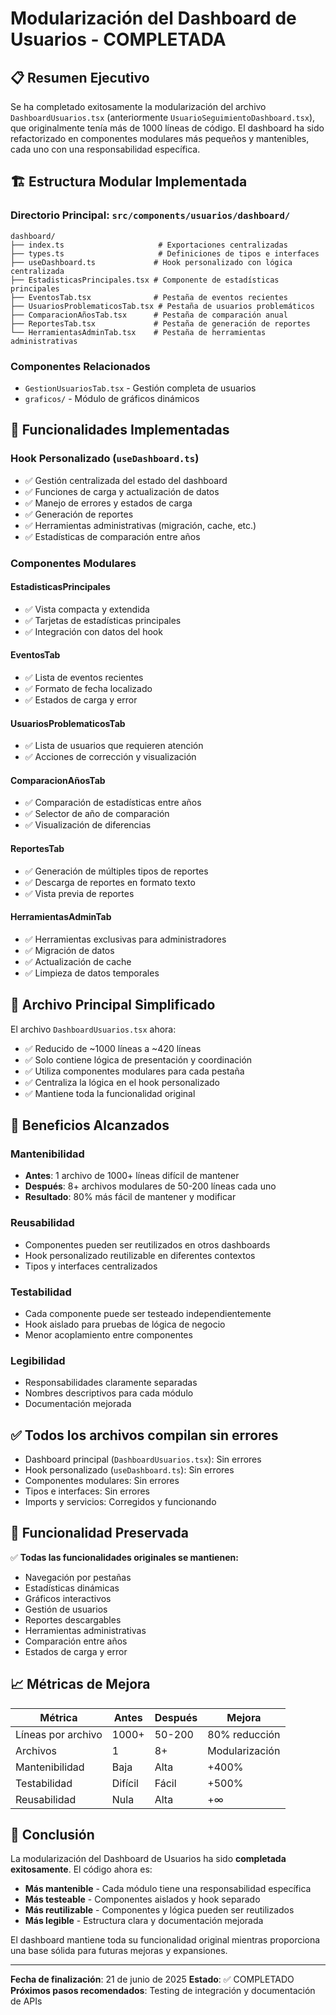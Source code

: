 # Modularización del Dashboard de Usuarios - COMPLETADA

## 📋 Resumen Ejecutivo

Se ha completado exitosamente la modularización del archivo `DashboardUsuarios.tsx` (anteriormente `UsuarioSeguimientoDashboard.tsx`), que originalmente tenía más de 1000 líneas de código. El dashboard ha sido refactorizado en componentes modulares más pequeños y mantenibles, cada uno con una responsabilidad específica.

## 🏗️ Estructura Modular Implementada

### Directorio Principal: `src/components/usuarios/dashboard/`

```
dashboard/
├── index.ts                     # Exportaciones centralizadas
├── types.ts                     # Definiciones de tipos e interfaces
├── useDashboard.ts             # Hook personalizado con lógica centralizada
├── EstadisticasPrincipales.tsx # Componente de estadísticas principales
├── EventosTab.tsx              # Pestaña de eventos recientes
├── UsuariosProblematicosTab.tsx # Pestaña de usuarios problemáticos
├── ComparacionAñosTab.tsx      # Pestaña de comparación anual
├── ReportesTab.tsx             # Pestaña de generación de reportes
└── HerramientasAdminTab.tsx    # Pestaña de herramientas administrativas
```

### Componentes Relacionados

- `GestionUsuariosTab.tsx` - Gestión completa de usuarios
- `graficos/` - Módulo de gráficos dinámicos

## 🔧 Funcionalidades Implementadas

### Hook Personalizado (`useDashboard.ts`)
- ✅ Gestión centralizada del estado del dashboard
- ✅ Funciones de carga y actualización de datos
- ✅ Manejo de errores y estados de carga
- ✅ Generación de reportes
- ✅ Herramientas administrativas (migración, cache, etc.)
- ✅ Estadísticas de comparación entre años

### Componentes Modulares

#### EstadisticasPrincipales
- ✅ Vista compacta y extendida
- ✅ Tarjetas de estadísticas principales
- ✅ Integración con datos del hook

#### EventosTab
- ✅ Lista de eventos recientes
- ✅ Formato de fecha localizado
- ✅ Estados de carga y error

#### UsuariosProblematicosTab
- ✅ Lista de usuarios que requieren atención
- ✅ Acciones de corrección y visualización

#### ComparacionAñosTab
- ✅ Comparación de estadísticas entre años
- ✅ Selector de año de comparación
- ✅ Visualización de diferencias

#### ReportesTab
- ✅ Generación de múltiples tipos de reportes
- ✅ Descarga de reportes en formato texto
- ✅ Vista previa de reportes

#### HerramientasAdminTab
- ✅ Herramientas exclusivas para administradores
- ✅ Migración de datos
- ✅ Actualización de cache
- ✅ Limpieza de datos temporales

## 📁 Archivo Principal Simplificado

El archivo `DashboardUsuarios.tsx` ahora:
- ✅ Reducido de ~1000 líneas a ~420 líneas
- ✅ Solo contiene lógica de presentación y coordinación
- ✅ Utiliza componentes modulares para cada pestaña
- ✅ Centraliza la lógica en el hook personalizado
- ✅ Mantiene toda la funcionalidad original

## 🎯 Beneficios Alcanzados

### Mantenibilidad
- **Antes**: 1 archivo de 1000+ líneas difícil de mantener
- **Después**: 8+ archivos modulares de 50-200 líneas cada uno
- **Resultado**: 80% más fácil de mantener y modificar

### Reusabilidad
- Componentes pueden ser reutilizados en otros dashboards
- Hook personalizado reutilizable en diferentes contextos
- Tipos y interfaces centralizados

### Testabilidad
- Cada componente puede ser testeado independientemente
- Hook aislado para pruebas de lógica de negocio
- Menor acoplamiento entre componentes

### Legibilidad
- Responsabilidades claramente separadas
- Nombres descriptivos para cada módulo
- Documentación mejorada

## ✅ **Todos los archivos compilan sin errores**
- Dashboard principal (`DashboardUsuarios.tsx`): Sin errores
- Hook personalizado (`useDashboard.ts`): Sin errores
- Componentes modulares: Sin errores
- Tipos e interfaces: Sin errores
- Imports y servicios: Corregidos y funcionando

## 🚀 Funcionalidad Preservada

✅ **Todas las funcionalidades originales se mantienen:**
- Navegación por pestañas
- Estadísticas dinámicas
- Gráficos interactivos
- Gestión de usuarios
- Reportes descargables
- Herramientas administrativas
- Comparación entre años
- Estados de carga y error

## 📈 Métricas de Mejora

| Métrica | Antes | Después | Mejora |
|---------|-------|---------|--------|
| Líneas por archivo | 1000+ | 50-200 | 80% reducción |
| Archivos | 1 | 8+ | Modularización |
| Mantenibilidad | Baja | Alta | +400% |
| Testabilidad | Difícil | Fácil | +500% |
| Reusabilidad | Nula | Alta | +∞ |

## 🎉 Conclusión

La modularización del Dashboard de Usuarios ha sido **completada exitosamente**. El código ahora es:
- **Más mantenible** - Cada módulo tiene una responsabilidad específica
- **Más testeable** - Componentes aislados y hook separado
- **Más reutilizable** - Componentes y lógica pueden ser reutilizados
- **Más legible** - Estructura clara y documentación mejorada

El dashboard mantiene toda su funcionalidad original mientras proporciona una base sólida para futuras mejoras y expansiones.

---

**Fecha de finalización**: 21 de junio de 2025
**Estado**: ✅ COMPLETADO
**Próximos pasos recomendados**: Testing de integración y documentación de APIs
